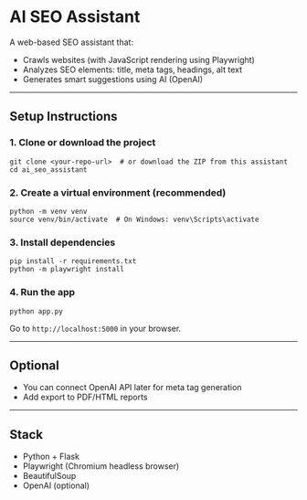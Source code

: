 # AI SEO Assistant

A web-based SEO assistant that:
- Crawls websites (with JavaScript rendering using Playwright)
- Analyzes SEO elements: title, meta tags, headings, alt text
- Generates smart suggestions using AI (OpenAI)

---

## Setup Instructions

### 1. Clone or download the project
```
git clone <your-repo-url>  # or download the ZIP from this assistant
cd ai_seo_assistant
```

### 2. Create a virtual environment (recommended)
```
python -m venv venv
source venv/bin/activate  # On Windows: venv\Scripts\activate
```

### 3. Install dependencies
```
pip install -r requirements.txt
python -m playwright install
```

### 4. Run the app
```
python app.py
```

Go to `http://localhost:5000` in your browser.

---

## Optional
- You can connect OpenAI API later for meta tag generation
- Add export to PDF/HTML reports

---

## Stack
- Python + Flask
- Playwright (Chromium headless browser)
- BeautifulSoup
- OpenAI (optional)